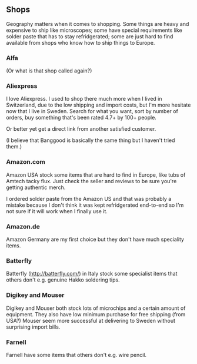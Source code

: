 ## Shops

Geography matters when it comes to shopping. Some things are heavy and
expensive to ship like microscopes; some have special requirements
like solder paste that has to stay refridgerated; some are just hard
to find available from shops who know how to ship things to Europe.

### Alfa

(Or what is that shop called again?)

### Aliexpress

I love Aliexpress. I used to shop there much more when I lived in
Switzerland, due to the low shipping and import costs, but I'm more
hesitate now that I live in Sweden. Search for what you want, sort by
number of orders, buy something that's been rated 4.7+ by 100+ people.

Or better yet get a direct link from another satisfied customer.

(I believe that Banggood is basically the same thing but I haven't
tried them.)

### Amazon.com

Amazon USA stock some items that are hard to find in Europe, like tubs
of Amtech tacky flux. Just check the seller and reviews to be sure
you're getting authentic merch.

I ordered solder paste from the Amazon US and that was probably a
mistake because I don't think it was kept refridgerated end-to-end so
I'm not sure if it will work when I finally use it.

### Amazon.de

Amazon Germany are my first choice but they don't have much speciality items.

### Batterfly

Batterfly (http://batterfly.com/) in Italy stock some specialist items
that others don't e.g. genuine Hakko soldering tips.

### Digikey and Mouser

Digikey and Mouser both stock lots of microchips and a certain amount
of equipment. They also have low minimum purchase for free shipping
(from USA?) Mouser seem more successful at delivering to Sweden
without surprising import bills.

### Farnell

Farnell have some items that others don't e.g. wire pencil.

